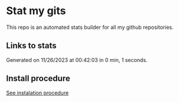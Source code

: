 # Stat my gits

This repo is an automated stats builder for all my github repositories.

## Links to stats


Generated on 11/26/2023 at 00:42:03 in 0 min, 1 seconds.

## Install procedure

[See instalation procedure](./src/install.md)
